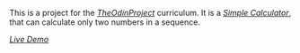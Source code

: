 This is a project for the [_TheOdinProject_](https://www.theodinproject.com/paths/foundations/courses/foundations/lessons/calculator) curriculum. It is a [_Simple Calculator_](https://en.wikipedia.org/wiki/Etch_A_Sketch), that can calculate only two numbers in a sequence.

[_Live Demo_](https://heyitsvenu.github.io/Calculator/)
